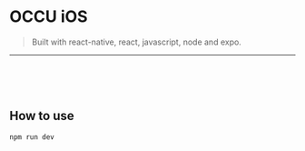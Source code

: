 # OCCU iOS

> Built with react-native, react, javascript, node and expo.

<hr/>

<br>
<br>
<br>

## How to use

```sh
npm run dev
```

